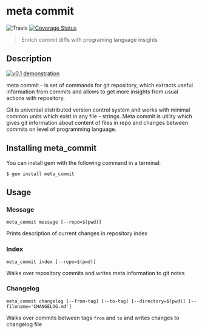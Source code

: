 # meta commit
![Travis](https://api.travis-ci.org/usernam3/meta_commit.svg?branch=master)
[![Coverage Status](https://coveralls.io/repos/github/usernam3/meta_commit/badge.svg?branch=master)](https://coveralls.io/github/usernam3/meta_commit?branch=master)

>   Enrich commit diffs with programing language insights


## Description

[![v0.1 demonstration](https://asciinema.org/a/6nlvujsgeoa1xtp9l9qhx8lry.png)](https://asciinema.org/a/6nlvujsgeoa1xtp9l9qhx8lry?autoplay=1)

meta commit - is set of commands for git repository, which extracts useful information from commits and allows to get more insights from usual actions with repository.

Git is universal distributed version control system and works with minimal common units which exist in any file - strings. Meta commit is utility which gives git information about content of files in repo and changes between commits on level of programming language. 


## Installing meta_commit

You can install gem with the following command in a terminal:

    $ gem install meta_commit


## Usage

### Message

    meta_commit message [--repo=$(pwd)]

Prints description of current changes in repository index

### Index

    meta_commit index [--repo=$(pwd)]

Walks over repository commits and writes meta information to git notes

### Changelog

    meta_commit changelog [--from-tag] [--to-tag] [--directory=$(pwd)] [--filename='CHANGELOG.md'] 

Walks over commits between tags ``` from ``` and ``` to ``` and writes changes to changelog file

